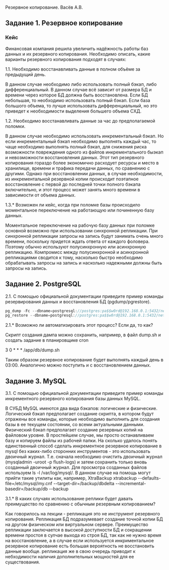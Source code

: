 Резервное копирование. Васёв А.В.

## Задание 1. Резервное копирование

### Кейс

Финансовая компания решила увеличить надёжность работы баз данных и их резервного копирования. Необходимо описать, какие варианты резервного копирования подходят в случаях:

1.1. Необходимо восстанавливать данные в полном объёме за предыдущий день.

В данном случае необходимо либо использовать полный бэкап, либо дифференциальный. В данном случае всё зависит от размера БД и времени через которое БД должна быть восстановлена. Если БД небольшая, то необходимо использовать полный бэкап. Если база большого объема, то лучше использовать дифференциальный, но это приведет к необходимости выделения большего объема СХД.

1.2. Необходимо восстанавливать данные за час до предполагаемой поломки.

В данном случае необходимо использовать инкрементальный бэкап. Но если инкрементальный бэкап необходимо выполнять каждый час, то чаще необходимо выполнять полный бэкап, для снижения риска возможности повреждения одного из файлов инкрементального быэкап и невозможности восстановления данных. Этот тип резервного копирования гораздо более экономично расходует ресурсы и место в хранилище, времени и трафика передачи данных, по сравнению с другими. Однако при восстановлении данных, в случае необходимости, из инкрементальной резервной копии происходит поэтапное восстановление с первой  до последней точки полного бэкапа включительно, и этот процесс может занять много времени в зависимости от объема данных.

1.3.* Возможен ли кейс, когда при поломке базы происходило моментальное переключение на работающую или починенную базу данных.

Моментальное переключение на рабочую базу данных при поломке основной возможно при использовании синхронной репликации. При синхронной репликации запросы на запись будут занимать очень много времени, поскольку придется ждать ответа от каждого фоловера. Поэтому обычно используют полусинхронную или асинхронную репликацию. Компромисс между полусинхронной и асинхронной репликациями сводится к тому, насколько быстро необходимо обрабатывать запросы на запись и насколько надежными должны быть запросы на запись.

## Задание 2. PostgreSQL

2.1. С помощью официальной документации приведите пример команды резервирования данных и восстановления БД (pgdump/pgrestore).

```java
pg_dump -Fc --dbname=postgresql://postgres:pa$$w0rd@192.168.0.1:5432/netology > /app/db/netology
pg_restore --dbname=postgresql://postgres:pa$$w0rd@192.168.0.1:5432/netology /app/db/netology
```

2.1.* Возможно ли автоматизировать этот процесс? Если да, то как?

Скрипт создания дампа можно сохранить, например, в файл dump.sh и создать задание в планировщике cron

3 0 * * * /app/db/dump.sh

Таким образом резервное копирование будет выполнять каждый день в 03:00.
Аналогично можно поступить и с восстановлением данных.

## Задание 3. MySQL

3.1. С помощью официальной документации приведите пример команды инкрементного резервного копирования базы данных MySQL.

В СУБД MySQL имеются два вида бэкапов: логические и физические. Логический бэкап предполагает создание скрипта, в котором будут отражены все команды, которые необходимо выполнить для создания базы в ее текущем состоянии, со всеми актуальными данными. Физический бэкап предполагает создание резервных копий на файловом уровне. В простейшем случае, мы просто останавливаем базу и копируем файлы из рабочей папки.
На сколько удалось понять единственный способ сделать инкрементное резервное копирование в mysql без каких-либо сторонних инструментов - это использовать двоичный журнал. Т.е. сначала необходимо очистить двоичный журнал (mysqladmin -uroot -p flush-logs) и затем сохранить только вновь созданный двоичный журнал. Для просмотра созданных файлов используем ls -l /var/log/mysql/.
В данном случае на помощь могут прийти такие утилиты как, например, XtraBackup
xtrabackup --defaults-file=/etc/mysql/my.cnf --target-dir=/backup/dbdelta --incremental-basedir=/backup/db --backup

3.1.* В каких случаях использование реплики будет давать преимущество по сравнению с обычным резервным копированием?

Как говорилось на лекции - репликация это не инструмент резервного копирования. Репликация БД подразумевает создание точной копии БД на другом физическом или виртуальном сервере. Преимущество репликации заключается в высокой доступности БД и сокращении времени простоя в сулчае выхода из строя БД, так как не нужно время на восстановление, а в случае если используется инкриментальное резервное копирование есть большая вероятность не восстановить данные вообще. репликация же в свою очередь приводит к небходимости наличия дополнительных мощностей для ее существования.
